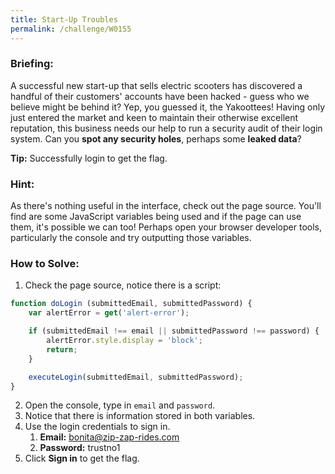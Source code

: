 ```yaml
---
title: Start-Up Troubles
permalink: /challenge/W0155
---
```


### Briefing: 
A successful new start-up that sells electric scooters has discovered a handful of their customers' accounts have been hacked - guess who we believe might be behind it? Yep, you guessed it, the Yakoottees! Having only just entered the market and keen to maintain their otherwise excellent reputation, this business needs our help to run a security audit of their login system. Can you **spot any security holes**, perhaps some **leaked data**?

**Tip:** Successfully login to get the flag. 

### Hint: 
As there's nothing useful in the interface, check out the page source. You'll find are some JavaScript variables being used and if the page can use them, it's possible we can too! Perhaps open your browser developer tools, particularly the console and try outputting those variables.

### How to Solve: 
1. Check the page source, notice there is a script:
```js
function doLogin (submittedEmail, submittedPassword) {
    var alertError = get('alert-error');

    if (submittedEmail !== email || submittedPassword !== password) {
        alertError.style.display = 'block';
        return;
    }

    executeLogin(submittedEmail, submittedPassword);
}     
```
2. Open the console, type in `email` and `password`.
3. Notice that there is information stored in both variables.
4. Use the login credentials to sign in.
    1. **Email:** bonita@zip-zap-rides.com
    2. **Password:** trustno1
5. Click **Sign in** to get the flag.